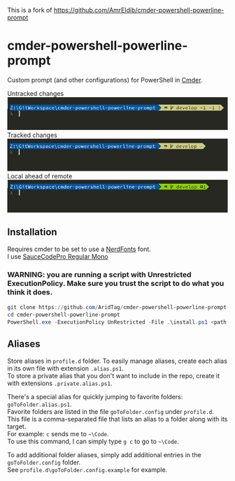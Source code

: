 This is a fork of https://github.com/AmrEldib/cmder-powershell-powerline-prompt  

# cmder-powershell-powerline-prompt

Custom prompt (and other configurations) for PowerShell in [Cmder](http://cmder.net/).  

Untracked changes  
![Untracked Changes](images/untracked-changes.png)  
Tracked changes  
![Tracked changes](images/tracked-changes.png)  
Local ahead of remote  
![Local ahead of remote](images/local-ahead-of-remote.png)

## Installation

Requires cmder to be set to use a [NerdFonts](https://github.com/ryanoasis/nerd-fonts) font.  
I use [SauceCodePro Regular Mono](https://github.com/ryanoasis/nerd-fonts/tree/master/patched-fonts/SourceCodePro/Regular)  

### WARNING: you are running a script with Unrestricted ExecutionPolicy. Make sure you trust the script to do what you think it does.

```powershell
git clone https://github.com/AridTag/cmder-powershell-powerline-prompt.git
cd cmder-powershell-powerline-prompt
PowerShell.exe -ExecutionPolicy UnRestricted -File .\install.ps1 <path to cmder installation>
```

## Aliases
Store aliases in `profile.d` folder. To easily manage aliases, create each alias in its own file with extension `.alias.ps1`.  
To store a private alias that you don't want to include in the repo, create it with extensions `.private.alias.ps1`.  

There's a special alias for quickly jumping to favorite folders: `goToFolder.alias.ps1`.  
Favorite folders are listed in the file `goToFolder.config` under `profile.d`.  
This file is a comma-separated file that lists an alias to a folder along with its target.  
For example: `c` sends me to `~\Code`.  
To use this command, I can simply type `g c` to go to `~\Code`.  

To add additional folder aliases, simply add additional entries in the `goToFolder.config` folder.  
See `profile.d\goToFolder.config.example` for example.  
